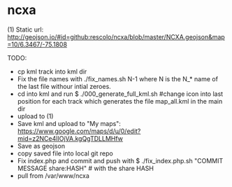 # ncxa
(1) Static url: http://geojson.io/#id=github:rescolo/ncxa/blob/master/NCXA.geojson&map=10/6.3467/-75.1808

TODO:
* cp kml track into kml dir
* Fix the file names with
  ./fix_names.sh N-1
  where N is the N_* name of the last file withour intial zeroes. 
* cd into kml and run
  $ ./000_generate_full_kml.sh #change icon into last position for each track
  which generates the file map_all.kml in the main dir
* upload to (1)
* Save kml and upload to "My maps": https://www.google.com/maps/d/u/0/edit?mid=z2NCe4lIOjVA.kgQgTDLLMHfw
* Save as geojson
* copy saved file into local git repo
* Fix index.php and commit and push with
  $ ./fix_index.php.sh "COMMIT MESSAGE share:HASH" # with the share HASH
* pull from /var/www/ncxa







